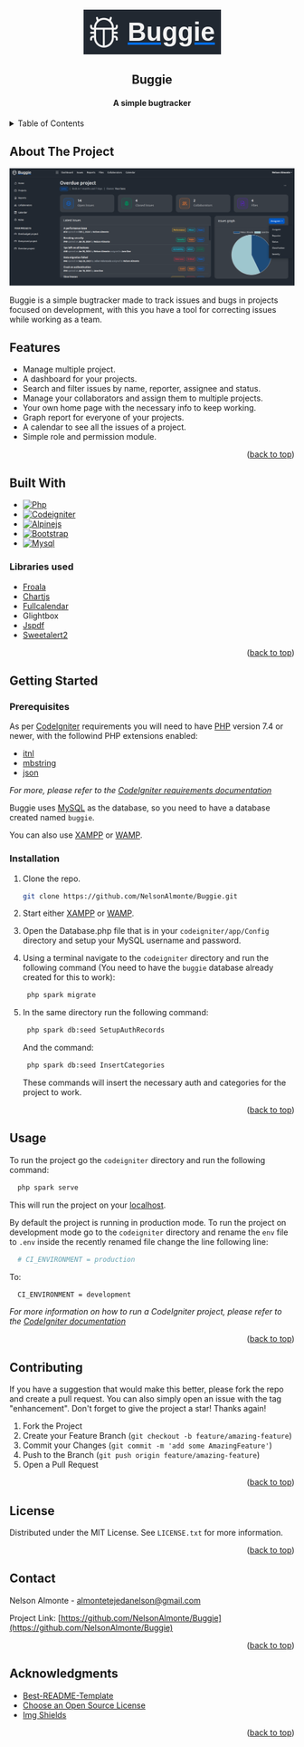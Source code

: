 <!-- Improved compatibility of back to top link: See: https://github.com/othneildrew/Best-README-Template/pull/73 -->
<a name="readme-top"></a>
<!--
*** Thanks for checking out the Best-README-Template. If you have a suggestion
*** that would make this better, please fork the repo and create a pull request
*** or simply open an issue with the tag "enhancement".
*** Don't forget to give the project a star!
*** Thanks again! Now go create something AMAZING! :D
-->



<!-- PROJECT SHIELDS -->
<!--
*** I'm using markdown "reference style" links for readability.
*** Reference links are enclosed in brackets [ ] instead of parentheses ( ).
*** See the bottom of this document for the declaration of the reference variables
*** for contributors-url, forks-url, etc. This is an optional, concise syntax you may use.
*** https://www.markdownguide.org/basic-syntax/#reference-style-links
-->
<!-- 
[![Contributors][contributors-shield]][contributors-url]
[![Forks][forks-shield]][forks-url]
[![Stargazers][stars-shield]][stars-url]
[![Issues][issues-shield]][issues-url]
[![MIT License][license-shield]][license-url]
[![LinkedIn][linkedin-shield]][linkedin-url]
-->


<!-- PROJECT LOGO -->
<br />
<div align="center">
  <a href="https://github.com/NelsonAlmonte/Buggie">
    <img src="images/logo.png" alt="Logo">
  </a>

  <h2 align="center">Buggie</h2>

  <h4 align="center">
    A simple bugtracker
  </h4>
</div>



<!-- TABLE OF CONTENTS -->
<details>
  <summary>Table of Contents</summary>
  <ol>
    <li>
      <a href="#about-the-project">About The Project</a>
    </li>
    <li>
      <a href="#features">Features</a>
    </li>
    <li>
      <a href="#built-with">Built With</a>
    </li>
    <li>
      <a href="#getting-started">Getting Started</a>
      <ul>
        <li><a href="#prerequisites">Prerequisites</a></li>
        <li><a href="#installation">Installation</a></li>
      </ul>
    </li>
    <li><a href="#usage">Usage</a></li>
    <li><a href="#contributing">Contributing</a></li>
    <li><a href="#license">License</a></li>
    <li><a href="#contact">Contact</a></li>
    <li><a href="#acknowledgments">Acknowledgments</a></li>
  </ol>
</details>

## About The Project

[![Product Name Screen Shot][product-screenshot]](#)

Buggie is a simple bugtracker made to track issues and bugs in projects focused on development, with this you have a tool for correcting issues while working as a team.

## Features

* Manage multiple project.
* A dashboard for your projects.
* Search and filter issues by name, reporter, assignee and status.
* Manage your collaborators and assign them to multiple projects.
* Your own home page with the necessary info to keep working.
* Graph report for everyone of your projects.
* A calendar to see all the issues of a project.
* Simple role and permission module.

<p align="right">(<a href="#readme-top">back to top</a>)</p>


## Built With

* [![Php][Php]][Php-url]
* [![Codeigniter][Codeigniter]][Codeigniter-url]
* [![Alpinejs][Alpinejs]][Alpinejs-url]
* [![Bootstrap][Bootstrap.com]][Bootstrap-url]
* [![Mysql][Mysql]][Mysql-url]

### Libraries used

* [Froala](https://froala.com/)
* [Chartjs](https://www.chartjs.org/)
* [Fullcalendar](https://fullcalendar.io/)
* Glightbox
* [Jspdf](https://parall.ax/products/jspdf)
* [Sweetalert2](https://sweetalert2.github.io/)

<p align="right">(<a href="#readme-top">back to top</a>)</p>

## Getting Started

### Prerequisites

As per [CodeIgniter](https://codeigniter.com/) requirements you will need to have [PHP](https://www.php.net/) version 7.4 or newer, with the followind PHP extensions enabled:

* [itnl](https://www.php.net/manual/en/intl.requirements.php)
* [mbstring](https://www.php.net/manual/en/mbstring.requirements.php)
* [json](https://www.php.net/manual/en/json.requirements.php)
  
_For more, please refer to the [CodeIgniter requirements documentation](https://codeigniter.com/user_guide/intro/requirements.html)_

Buggie uses [MySQL](https://www.mysql.com/) as the database, so you need to have a database created named `buggie`.

You can also use [XAMPP](https://www.apachefriends.org/es/index.html) or [WAMP](https://www.wampserver.com/en/).

### Installation

1. Clone the repo.
   ```sh
   git clone https://github.com/NelsonAlmonte/Buggie.git
   ```
2. Start either [XAMPP](https://www.apachefriends.org/es/index.html) or [WAMP](https://www.wampserver.com/en/).
   
3. Open the Database.php file that is in your `codeigniter/app/Config` directory and setup your MySQL username and password.
4. Using a terminal navigate to the `codeigniter` directory and run the following command (You need to have the `buggie` database already created for this to work):
   ```sh
    php spark migrate
   ```
5. In the same directory run the following command:
   ```sh
    php spark db:seed SetupAuthRecords
   ```
   And the command:
   ```sh
    php spark db:seed InsertCategories
   ```
   These commands will insert the necessary auth and categories for the project to work.
<p align="right">(<a href="#readme-top">back to top</a>)</p>



<!-- USAGE EXAMPLES -->
## Usage

To run the project go the `codeigniter` directory and run the following command:
```sh
  php spark serve
```
This will run the project on your [localhost](http://localhost:8080/).

By default the project is running in production mode. To run the project on development mode go to the `codeigniter` directory and rename the `env` file to `.env` inside the recently renamed file change the line following line:

```sh
  # CI_ENVIRONMENT = production
```

To:

```sh
  CI_ENVIRONMENT = development
```

_For more information on how to run a CodeIgniter project, please refer to the [CodeIgniter documentation](https://codeigniter.com/user_guide/installation/running.html)_

<p align="right">(<a href="#readme-top">back to top</a>)</p>

<!-- CONTRIBUTING -->
## Contributing

If you have a suggestion that would make this better, please fork the repo and create a pull request. You can also simply open an issue with the tag "enhancement".
Don't forget to give the project a star! Thanks again!

1. Fork the Project
2. Create your Feature Branch (`git checkout -b feature/amazing-feature`)
3. Commit your Changes (`git commit -m 'add some AmazingFeature'`)
4. Push to the Branch (`git push origin feature/amazing-feature`)
5. Open a Pull Request

<p align="right">(<a href="#readme-top">back to top</a>)</p>



<!-- LICENSE -->
## License

Distributed under the MIT License. See `LICENSE.txt` for more information.

<p align="right">(<a href="#readme-top">back to top</a>)</p>



<!-- CONTACT -->
## Contact

Nelson Almonte - almontetejedanelson@gmail.com

Project Link: [https://github.com/NelsonAlmonte/Buggie](https://github.com/NelsonAlmonte/Buggie)

<p align="right">(<a href="#readme-top">back to top</a>)</p>



<!-- ACKNOWLEDGMENTS -->
## Acknowledgments

* [Best-README-Template](https://github.com/othneildrew/Best-README-Template)
* [Choose an Open Source License](https://choosealicense.com)
* [Img Shields](https://shields.io)

<p align="right">(<a href="#readme-top">back to top</a>)</p>



<!-- MARKDOWN LINKS & IMAGES -->
<!-- https://www.markdownguide.org/basic-syntax/#reference-style-links -->
[contributors-shield]: https://img.shields.io/github/contributors/othneildrew/Best-README-Template.svg?style=for-the-badge
[contributors-url]: https://github.com/othneildrew/Best-README-Template/graphs/contributors
[forks-shield]: https://img.shields.io/github/forks/othneildrew/Best-README-Template.svg?style=for-the-badge
[forks-url]: https://github.com/othneildrew/Best-README-Template/network/members
[stars-shield]: https://img.shields.io/github/stars/othneildrew/Best-README-Template.svg?style=for-the-badge
[stars-url]: https://github.com/othneildrew/Best-README-Template/stargazers
[issues-shield]: https://img.shields.io/github/issues/othneildrew/Best-README-Template.svg?style=for-the-badge
[issues-url]: https://github.com/othneildrew/Best-README-Template/issues
[license-shield]: https://img.shields.io/github/license/othneildrew/Best-README-Template.svg?style=for-the-badge
[license-url]: https://github.com/othneildrew/Best-README-Template/blob/master/LICENSE.txt
[linkedin-shield]: https://img.shields.io/badge/-LinkedIn-black.svg?style=for-the-badge&logo=linkedin&colorB=555
[linkedin-url]: https://linkedin.com/in/othneildrew
[product-screenshot]: images/screenshot.png
[Php]: https://img.shields.io/badge/Php-20232A?style=for-the-badge&logo=php&logoColor=%23777BB4
[Php-url]: https://www.php.net/
[Codeigniter]: https://img.shields.io/badge/Codeigniter-20232A?style=for-the-badge&logo=codeigniter&logoColor=%23EF4223
[Codeigniter-url]: https://codeigniter.com/
[Alpinejs]: https://img.shields.io/badge/Alpinejs-20232A?style=for-the-badge&logo=alpine.js&logoColor=%238BC0D0
[Alpinejs-url]: https://alpinejs.dev/
[Bootstrap.com]: https://img.shields.io/badge/Bootstrap-563D7C?style=for-the-badge&logo=bootstrap&logoColor=white
[Bootstrap-url]: https://getbootstrap.com
[Mysql]: https://img.shields.io/badge/mysql-20232A?style=for-the-badge&logo=mysql&logoColor=%234479A1
[Mysql-url]: https://www.mysql.com/
